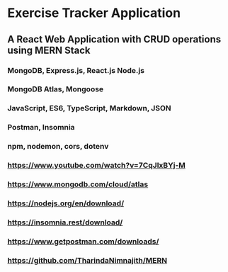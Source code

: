 
# Exercise Tracker Application

## A React Web Application with CRUD operations using MERN Stack

### MongoDB, Express.js, React.js Node.js

### MongoDB Atlas, Mongoose

### JavaScript, ES6, TypeScript, Markdown, JSON

### Postman, Insomnia

### npm, nodemon, cors, dotenv

### https://www.youtube.com/watch?v=7CqJlxBYj-M

### https://www.mongodb.com/cloud/atlas

### https://nodejs.org/en/download/

### https://insomnia.rest/download/

### https://www.getpostman.com/downloads/

### https://github.com/TharindaNimnajith/MERN
